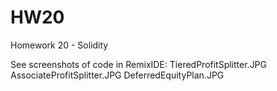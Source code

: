 # HW20
Homework 20 - Solidity

See screenshots of code in RemixIDE:
TieredProfitSplitter.JPG
AssociateProfitSplitter.JPG
DeferredEquityPlan.JPG
